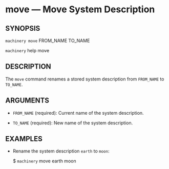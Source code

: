 
# move — Move System Description

## SYNOPSIS

`machinery move`
    FROM_NAME TO_NAME

`machinery` help move


## DESCRIPTION

The `move` command renames a stored system description from `FROM_NAME` to `TO_NAME`.


## ARGUMENTS
  * `FROM_NAME` (required):
    Current name of the system description.

  * `TO_NAME` (required):
    New name of the system description.


## EXAMPLES

  * Rename the system description `earth` to `moon`:

    $ `machinery` move earth moon
